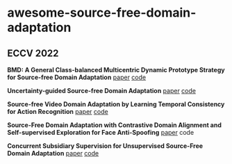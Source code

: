 # awesome-source-free-domain-adaptation

## ECCV 2022
**BMD: A General Class-balanced Multicentric Dynamic Prototype Strategy for Source-free Domain Adaptation**  [paper](https://arxiv.org/abs/2204.02811)  [code](https://github.com/ispc-lab/BMD)

**Uncertainty-guided Source-free Domain Adaptation**  [paper](https://arxiv.org/abs/2208.07591)  [code](https://github.com/roysubhankar/uncertainty-sfda)

**Source-free Video Domain Adaptation by Learning Temporal Consistency for Action Recognition**  [paper](https://arxiv.org/abs/2203.04559)  [code](https://github.com/xuyu0010/ATCoN)

**Source-Free Domain Adaptation with Contrastive Domain Alignment and Self-supervised Exploration for Face Anti-Spoofing**  [paper](https://www.ecva.net/papers/eccv_2022/papers_ECCV/html/362_ECCV_2022_paper.php)  code

**Concurrent Subsidiary Supervision for Unsupervised Source-Free Domain Adaptation**  [paper](https://arxiv.org/abs/2207.13247)  [code](https://github.com/val-iisc/StickerDA)
